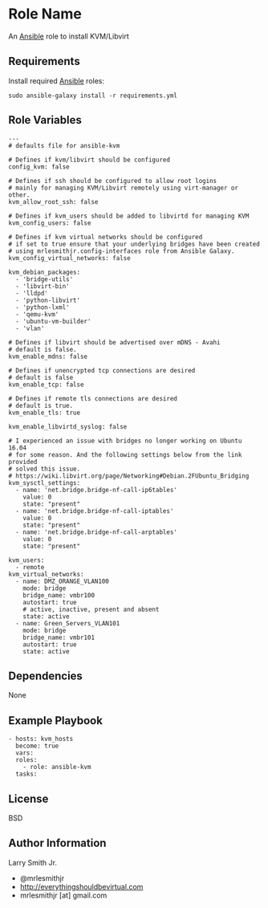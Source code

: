 Role Name
=========

An [Ansible] role to install KVM/Libvirt

Requirements
------------

Install required [Ansible] roles:
```
sudo ansible-galaxy install -r requirements.yml
```

Role Variables
--------------

```
---
# defaults file for ansible-kvm

# Defines if kvm/libvirt should be configured
config_kvm: false

# Defines if ssh should be configured to allow root logins
# mainly for managing KVM/Libvirt remotely using virt-manager or other.
kvm_allow_root_ssh: false

# Defines if kvm_users should be added to libvirtd for managing KVM
kvm_config_users: false

# Defines if kvm virtual networks should be configured
# if set to true ensure that your underlying bridges have been created
# using mrlesmithjr.config-interfaces role from Ansible Galaxy.
kvm_config_virtual_networks: false

kvm_debian_packages:
  - 'bridge-utils'
  - 'libvirt-bin'
  - 'lldpd'
  - 'python-libvirt'
  - 'python-lxml'
  - 'qemu-kvm'
  - 'ubuntu-vm-builder'
  - 'vlan'

# Defines if libvirt should be advertised over mDNS - Avahi
# default is false.
kvm_enable_mdns: false

# Defines if unencrypted tcp connections are desired
# default is false
kvm_enable_tcp: false

# Defines if remote tls connections are desired
# default is true.
kvm_enable_tls: true

kvm_enable_libvirtd_syslog: false

# I experienced an issue with bridges no longer working on Ubuntu 16.04
# for some reason. And the following settings below from the link provided
# solved this issue.
# https://wiki.libvirt.org/page/Networking#Debian.2FUbuntu_Bridging
kvm_sysctl_settings:
  - name: 'net.bridge.bridge-nf-call-ip6tables'
    value: 0
    state: "present"
  - name: 'net.bridge.bridge-nf-call-iptables'
    value: 0
    state: "present"
  - name: 'net.bridge.bridge-nf-call-arptables'
    value: 0
    state: "present"

kvm_users:
  - remote
kvm_virtual_networks:
  - name: DMZ_ORANGE_VLAN100
    mode: bridge
    bridge_name: vmbr100
    autostart: true
    # active, inactive, present and absent
    state: active
  - name: Green_Servers_VLAN101
    mode: bridge
    bridge_name: vmbr101
    autostart: true
    state: active
```

Dependencies
------------

None

Example Playbook
----------------

```
- hosts: kvm_hosts
  become: true
  vars:
  roles:
    - role: ansible-kvm
  tasks:
```

License
-------

BSD

Author Information
------------------

Larry Smith Jr.
- @mrlesmithjr
- http://everythingshouldbevirtual.com
- mrlesmithjr [at] gmail.com

[Ansible]: <https://www.ansible.com>
